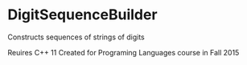 # DigitSequenceBuilder
Constructs sequences of strings of digits

Reuires C++ 11
Created for Programing Languages course in Fall 2015
